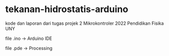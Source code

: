 # tekanan-hidrostatis-arduino
kode dan laporan dari tugas projek 2 Mikrokontroler 2022 Pendidikan Fisika UNY

file .ino -> Arduino IDE

file .pde -> Processing

